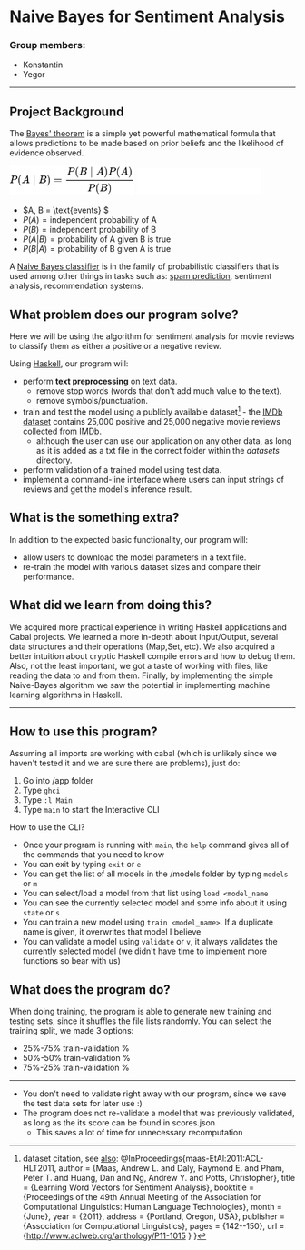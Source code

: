# Naive Bayes for Sentiment Analysis

### Group members:
- Konstantin
- Yegor 
---

## Project Background

The [Bayes' theorem](https://en.wikipedia.org/wiki/Bayes%27_theorem) is a simple yet powerful mathematical formula that allows predictions to be made based on prior beliefs and the likelihood of evidence observed.

<img src="/resources/bayes_formula_dark.svg#gh-light-mode-only" width="220px" alt="Bayes' theorem'">
<img src="/resources/bayes_formula_light.svg#gh-dark-mode-only" width="220px" alt="Bayes' theorem'">
 
- $A, B = \text{events} $
- $P(A) = \text{independent probability of A}$
- $P(B) = \text{independent probability of B}$
- $P(A|B) = \text{probability of A given B is true}$
- $P(B|A) = \text{probability of B given A is true}$

A [Naive Bayes classifier](https://en.wikipedia.org/wiki/Naive_Bayes_classifier) is in the family of probabilistic classifiers that is used among other things in tasks such as: [spam prediction](https://en.wikipedia.org/wiki/Naive_Bayes_spam_filtering#:~:text=Naive%20Bayes%20spam%20filtering%20is,with%20roots%20in%20the%201990s), sentiment analysis, recommendation systems.

## What problem does our program solve?
Here we will be using the algorithm for sentiment analysis for movie reviews to classify them as either a positive or a negative review.

Using [Haskell](https://wiki.haskell.org/Haskell), our program will:
- perform **text preprocessing** on text data.
  - remove stop words (words that don't add much value to the text).
  - remove symbols/punctuation.
- train and test the model using a publicly available dataset[^1] - the [IMDb dataset](https://ai.stanford.edu/~amaas/data/sentiment/) contains 25,000 positive and 25,000 negative movie reviews collected from [IMDb](https://en.wikipedia.org/wiki/IMDb).
  - although the user can use our application on any other data, as long as it is added as a txt file in the correct folder within the *datasets* directory.
- perform validation of a trained model using test data.
- implement a command-line interface where users can input strings of reviews and get the model's inference result.

## What is the something extra?

In addition to the expected basic functionality, our program will:
- allow users to download the model parameters in a text file.
- re-train the model with various dataset sizes and compare their performance.

## What did we learn from doing this?

We acquired more practical experience in writing Haskell applications and Cabal projects. We learned a more in-depth about Input/Output, several data structures and their operations (Map,Set, etc). We also acquired a better intuition about cryptic Haskell compile errors and how to debug them. Also, not the least important, we got a taste of working with files, like reading the data to and from them. Finally, by implementing the simple Naive-Bayes algorithm we saw the potential in implementing machine learning algorithms in Haskell.

---

## How to use this program?

Assuming all imports are working with cabal (which is unlikely since we haven't tested it and we are sure there are problems), just do:
1. Go into /app folder
2. Type `ghci`
3. Type `:l Main`
4. Type `main` to start the Interactive CLI

How to use the CLI?
- Once your program is running with `main`, the `help` command gives all of the commands that you need to know
- You can exit by typing `exit` or `e`
- You can get the list of all models in the /models folder by typing `models` or `m`
- You can select/load a model from that list using `load <model_name`
- You can see the currently selected model and some info about it using `state` or `s`
- You can train a new model using `train <model_name>`. If a duplicate name is given, it overwrites that model I believe
- You can validate a model using `validate` or `v`, it always validates the currently selected model (we didn't have time to implement more functions so bear with us)

## What does the program do?
When doing training, the program is able to generate new training and testing sets, since it shuffles the file lists randomly.
You can select the training split, we made 3 options:
- 25%-75% train-validation %
- 50%-50% train-validation %
- 75%-25% train-validation %

---
- You don't need to validate right away with our program, since we save the test data sets for later use :)
- The program does not re-validate a model that was previously validated, as long as the its score can be found in scores.json 
  - This saves a lot of time for unnecessary recomputation

[^1]: dataset citation, see [also](https://github.com/yegory/NaiveBayes/tree/master/datasets): 
@InProceedings{maas-EtAl:2011:ACL-HLT2011,
  author    = {Maas, Andrew L.  and  Daly, Raymond E.  and  Pham, Peter T.  and  Huang, Dan  and  Ng, Andrew Y.  and  Potts, Christopher},
  title     = {Learning Word Vectors for Sentiment Analysis},
  booktitle = {Proceedings of the 49th Annual Meeting of the Association for Computational Linguistics: Human Language Technologies},
  month     = {June},
  year      = {2011},
  address   = {Portland, Oregon, USA},
  publisher = {Association for Computational Linguistics},
  pages     = {142--150},
  url       = {http://www.aclweb.org/anthology/P11-1015 }
}
